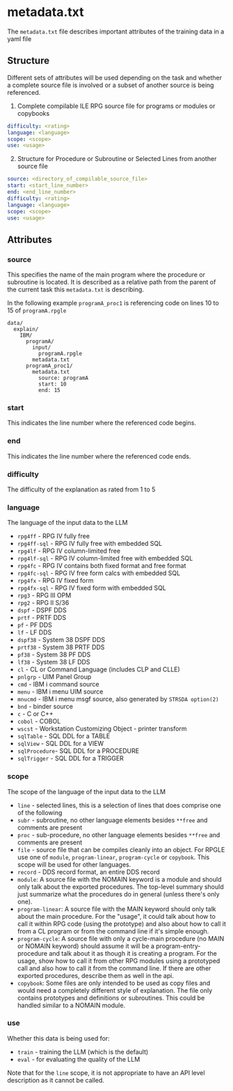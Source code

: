 # metadata.txt

The `metadata.txt` file describes important attributes of the training data in a yaml file

## Structure

Different sets of attributes will be used depending on the task and whether a complete source file is involved or a subset of another source is being referenced.

1. Complete compilable ILE RPG source file for programs or modules or copybooks

```yaml
difficulty: <rating>
language: <language>
scope: <scope>
use: <usage>
```

2. Structure for Procedure or Subroutine or Selected Lines from another source file

```yaml
source: <directory_of_compilable_source_file>
start: <start_line_number>
end: <end_line_number>
difficulty: <rating>
language: <language>
scope: <scope>
use: <usage>
```

## Attributes

### source

This specifies the name of the main program where the procedure or subroutine is located.  It is described as a relative path from the parent of the current task this `metadata.txt` is describing.

In the following example `programA_proc1` is referencing code on lines 10 to 15 of `programA.rpgle`
```
data/
  explain/
    IBM/
      programA/
        input/
          programA.rpgle
        metadata.txt
      programA_proc1/
        metadata.txt
          source: programA
          start: 10
          end: 15
```

### start

This indicates the line number where the referenced code begins.

### end

This indicates the line number where the referenced code ends.

### difficulty

The difficulty of the explanation as rated from 1 to 5

### language

The language of the input data to the LLM

  - `rpg4ff`      - RPG IV fully free
  - `rpg4ff-sql`  - RPG IV fully free with embedded SQL
  - `rpg4lf`      - RPG IV column-limited free
  - `rpg4lf-sql`  - RPG IV column-limited free with embedded SQL
  - `rpg4fc`      - RPG IV contains both fixed format and free format
  - `rpg4fc-sql`  - RPG IV free form calcs with embedded SQL
  - `rpg4fx`      - RPG IV fixed form
  - `rpg4fx-sql`  - RPG IV fixed form with embedded SQL
  - `rpg3`        - RPG III OPM
  - `rpg2`        - RPG II S/36
  - `dspf`        - DSPF DDS
  - `prtf`        - PRTF DDS
  - `pf`          - PF DDS
  - `lf`          - LF DDS
  - `dspf38`      - System 38 DSPF DDS
  - `prtf38`      - System 38 PRTF DDS
  - `pf38`        - System 38 PF DDS
  - `lf38`        - System 38 LF DDS
  - `cl`          - CL or Command Language (includes CLP and CLLE)
  - `pnlgrp`      - UIM Panel Group
  - `cmd`         - IBM i command source
  - `menu`         - IBM i menu UIM source
  - `mnucmd`      - IBM i menu msgf source, also generated by `STRSDA option(2)`
  - `bnd`         - binder source
  - `c`           - C or C++
  - `cobol`       - COBOL
  - `wscst`       - Workstation Customizing Object - printer transform
  - `sqlTable`    - SQL DDL for a TABLE
  - `sqlView`     - SQL DDL for a VIEW
  - `sqlProcedure`- SQL DDL for a PROCEDURE
  - `sqlTrigger`  - SQL DDL for a TRIGGER

### scope

The scope of the language of the input data to the LLM
  - `line` - selected lines, this is a selection of lines that does comprise one of the following
  - `subr` - subroutine, no other language elements besides `**free` and comments are present
  - `proc` - sub-procedure, no other language elements besides `**free` and comments are present
  - `file` - source file that can be compiles cleanly into an object. For RPGLE use one of `module`, `program-linear`, `program-cycle` or `copybook`.  This scope will be used for other languages.
  - `record` - DDS record format, an entire DDS record
  - `module`: A source file with the NOMAIN keyword is a module and should only talk about the exported procedures. The top-level summary should just summarize what the procedures do in general (unless there's only one).
  - `program-linear`: A source file with the MAIN keyword should only talk about the main procedure. For the "usage", it could talk about how to call it within RPG code (using the prototype) and also about how to call it from a CL program or from the command line if it's simple enough.
  - `program-cycle`: A source file with only a cycle-main procedure (no MAIN or NOMAIN keyword) should assume it will be a program-entry-procedure and talk about it as though it is creating a program. For the usage, show how to call it from other RPG modules using a prototyped call and also how to call it from the command line. If there are other exported procedures, describe them as well in the api.
  - `copybook`: Some files are only intended to be used as copy files and would need a completely different style of explanation. The file only contains prototypes and definitions or subroutines. This could be handled similar to a NOMAIN module.

### use
Whether this data is being used for:
  - `train` - training the LLM (which is the default)
  - `eval` - for evaluating the quality of the LLM

Note that for the `line` scope, it is not appropriate to have an API level description as it cannot be called.
